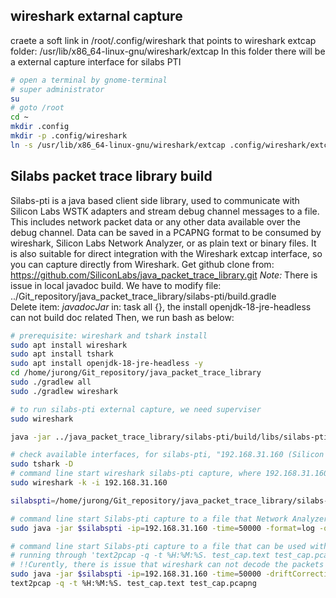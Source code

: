 ## wireshark extarnal capture
craete a soft link in /root/.config/wireshark that points to wireshark extcap folder: 
    /usr/lib/x86_64-linux-gnu/wireshark/extcap
In this folder there will be a external capture interface for silabs PTI
```bash
# open a terminal by gnome-terminal 
# super administrator
su
# goto /root
cd ~
mkdir .config
mkdir -p .config/wireshark
ln -s /usr/lib/x86_64-linux-gnu/wireshark/extcap .config/wireshark/extcap

```

## Silabs packet trace library build
Silabs-pti is a java based client side library, used to communicate with Silicon Labs WSTK adapters and stream debug channel messages to a file.
This includes network packet data or any other data available over the debug channel.
Data can be saved in a PCAPNG format to be consumed by wireshark, Silicon Labs Network Analyzer, or as plain text or binary files.
It is also suitable for direct integration with the Wireshark extcap interface, so you can capture directly from Wireshark.
Get github clone from: https://github.com/SiliconLabs/java_packet_trace_library.git
*Note:* There is issue in local javadoc build. We have to modify file: 
    ../Git_repository/java_packet_trace_library/silabs-pti/build.gradle  
Delete item: *javadocJar* in: task all {}, the install openjdk-18-jre-headless can not build doc related
Then, we run bash as below:

```bash
# prerequisite: wireshark and tshark install
sudo apt install wireshark
sudo apt install tshark
sudo apt install openjdk-18-jre-headless -y
cd /home/jurong/Git_repository/java_packet_trace_library
sudo ./gradlew all
sudo ./gradlew wireshark

```

```bash
# to run silabs-pti external capture, we need superviser
sudo wireshark

java -jar ../java_packet_trace_library/silabs-pti/build/libs/silabs-pti-1.12.2.jar -discover

# check available interfaces, for silabs-pti, "192.168.31.160 (Silicon Labs WSTK adapter)"
sudo tshark -D
# command line start wireshark silabs-pti capture, where 192.168.31.160 is the ip of WSTK
sudo wireshark -k -i 192.168.31.160

silabspti=/home/jurong/Git_repository/java_packet_trace_library/silabs-pti/build/libs/silabs-pti-1.12.2.jar

# command line start Silabs-pti capture to a file that Network Analyzer can import
sudo java -jar $silabspti -ip=192.168.31.160 -time=50000 -format=log -out=test_cap.log

# command line start Silabs-pti capture to a file that can be used with wireshark by
# running through 'text2pcap -q -t %H:%M:%S. test_cap.text test_cap.pcapng'
# !!Curently, there is issue that wireshark can not decode the packets captured properly
sudo java -jar $silabspti -ip=192.168.31.160 -time=50000 -driftCorrection=disable -format=text -out=test_cap.text
text2pcap -q -t %H:%M:%S. test_cap.text test_cap.pcapng
```